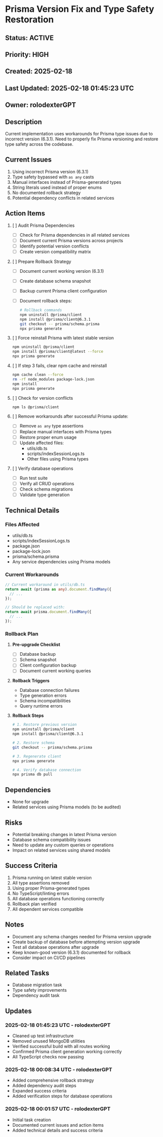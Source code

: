 # Prisma Version Fix and Type Safety Restoration

## Status: ACTIVE

## Priority: HIGH

## Created: 2025-02-18

## Last Updated: 2025-02-18 01:45:23 UTC

## Owner: rolodexterGPT

## Description

Current implementation uses workarounds for Prisma type issues due to incorrect version (6.3.1). Need to properly fix Prisma versioning and restore type safety across the codebase.

## Current Issues

1. Using incorrect Prisma version (6.3.1)
2. Type safety bypassed with `as any` casts
3. Manual interfaces instead of Prisma-generated types
4. String literals used instead of proper enums
5. No documented rollback strategy
6. Potential dependency conflicts in related services

## Action Items

1. [ ] Audit Prisma Dependencies
   - [ ] Check for Prisma dependencies in all related services
   - [ ] Document current Prisma versions across projects
   - [ ] Identify potential version conflicts
   - [ ] Create version compatibility matrix

2. [ ] Prepare Rollback Strategy
   - [ ] Document current working version (6.3.1)
   - [ ] Create database schema snapshot
   - [ ] Backup current Prisma client configuration
   - [ ] Document rollback steps:

     ```sh
     # Rollback commands
     npm uninstall @prisma/client
     npm install @prisma/client@6.3.1
     git checkout -- prisma/schema.prisma
     npx prisma generate
     ```

3. [ ] Force reinstall Prisma with latest stable version

   ```sh
   npm uninstall @prisma/client
   npm install @prisma/client@latest --force
   npx prisma generate
   ```

4. [ ] If step 3 fails, clear npm cache and reinstall

   ```sh
   npm cache clean --force
   rm -rf node_modules package-lock.json
   npm install
   npx prisma generate
   ```

5. [ ] Check for version conflicts

   ```sh
   npm ls @prisma/client
   ```

6. [ ] Remove workarounds after successful Prisma update:
   - [ ] Remove `as any` type assertions
   - [ ] Replace manual interfaces with Prisma types
   - [ ] Restore proper enum usage
   - [ ] Update affected files:
     - utils/db.ts
     - scripts/indexSessionLogs.ts
     - Other files using Prisma types

7. [ ] Verify database operations
   - [ ] Run test suite
   - [ ] Verify all CRUD operations
   - [ ] Check schema migrations
   - [ ] Validate type generation

## Technical Details

### Files Affected

- utils/db.ts
- scripts/indexSessionLogs.ts
- package.json
- package-lock.json
- prisma/schema.prisma
- Any service dependencies using Prisma models

### Current Workarounds

```typescript
// Current workaround in utils/db.ts
return await (prisma as any).document.findMany({
  // ...
});

// Should be replaced with:
return await prisma.document.findMany({
  // ...
});
```

### Rollback Plan

1. **Pre-upgrade Checklist**
   - [ ] Database backup
   - [ ] Schema snapshot
   - [ ] Client configuration backup
   - [ ] Document current working queries

2. **Rollback Triggers**
   - Database connection failures
   - Type generation errors
   - Schema incompatibilities
   - Query runtime errors

3. **Rollback Steps**

   ```sh
   # 1. Restore previous version
   npm uninstall @prisma/client
   npm install @prisma/client@6.3.1

   # 2. Restore schema
   git checkout -- prisma/schema.prisma

   # 3. Regenerate client
   npx prisma generate

   # 4. Verify database connection
   npx prisma db pull
   ```

## Dependencies

- None for upgrade
- Related services using Prisma models (to be audited)

## Risks

- Potential breaking changes in latest Prisma version
- Database schema compatibility issues
- Need to update any custom queries or operations
- Impact on related services using shared models

## Success Criteria

1. Prisma running on latest stable version
2. All type assertions removed
3. Using proper Prisma-generated types
4. No TypeScript/linting errors
5. All database operations functioning correctly
6. Rollback plan verified
7. All dependent services compatible

## Notes

- Document any schema changes needed for Prisma version upgrade
- Create backup of database before attempting version upgrade
- Test all database operations after upgrade
- Keep known-good version (6.3.1) documented for rollback
- Consider impact on CI/CD pipelines

## Related Tasks

- Database migration task
- Type safety improvements
- Dependency audit task

## Updates

### 2025-02-18 01:45:23 UTC - rolodexterGPT

- Cleaned up test infrastructure
- Removed unused MongoDB utilities
- Verified successful build with all routes working
- Confirmed Prisma client generation working correctly
- All TypeScript checks now passing

### 2025-02-18 00:08:34 UTC - rolodexterGPT

- Added comprehensive rollback strategy
- Added dependency audit steps
- Expanded success criteria
- Added verification steps for database operations

### 2025-02-18 00:01:57 UTC - rolodexterGPT

- Initial task creation
- Documented current issues and action items
- Added technical details and success criteria
